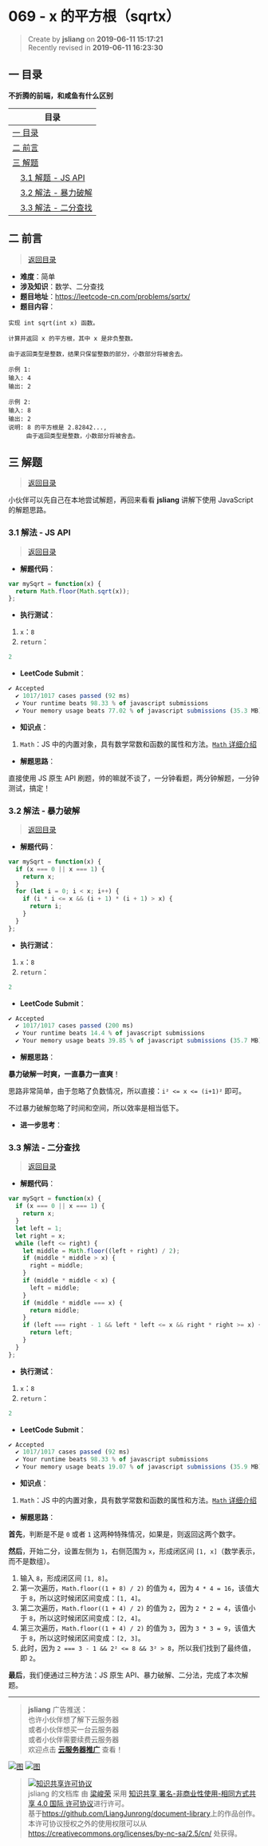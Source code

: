 069 - x 的平方根（sqrtx）
===

> Create by **jsliang** on **2019-06-11 15:17:21**  
> Recently revised in **2019-06-11 16:23:30**

## <a name="chapter-one" id="chapter-one">一 目录</a>

**不折腾的前端，和咸鱼有什么区别**

| 目录 |
| --- | 
| [一 目录](#chapter-one) | 
| <a name="catalog-chapter-two" id="catalog-chapter-two"></a>[二 前言](#chapter-two) |
| <a name="catalog-chapter-three" id="catalog-chapter-three"></a>[三 解题](#chapter-three) |
| &emsp;[3.1 解题 - JS API](#chapter-three-one) |
| &emsp;[3.2 解法 - 暴力破解](#chapter-three-two) |
| &emsp;[3.3 解法 - 二分查找](#chapter-three-three) |

## <a name="chapter-two" id="chapter-two">二 前言</a>

> [返回目录](#chapter-one)

* **难度**：简单
* **涉及知识**：数学、二分查找
* **题目地址**：https://leetcode-cn.com/problems/sqrtx/
* **题目内容**：

```
实现 int sqrt(int x) 函数。

计算并返回 x 的平方根，其中 x 是非负整数。

由于返回类型是整数，结果只保留整数的部分，小数部分将被舍去。

示例 1:
输入: 4
输出: 2

示例 2:
输入: 8
输出: 2
说明: 8 的平方根是 2.82842..., 
     由于返回类型是整数，小数部分将被舍去。
```

## <a name="chapter-three" id="chapter-three">三 解题</a>

> [返回目录](#chapter-one)

小伙伴可以先自己在本地尝试解题，再回来看看 **jsliang** 讲解下使用 JavaScript 的解题思路。

### <a name="chapter-three-one" id="chapter-three-one">3.1 解法 - JS API</a>

> [返回目录](#chapter-one)

* **解题代码**：

```js
var mySqrt = function(x) {
  return Math.floor(Math.sqrt(x));
};
```

* **执行测试**：

1. `x`：`8`
2. `return`：

```js
2
```

* **LeetCode Submit**：

```js
✔ Accepted
  ✔ 1017/1017 cases passed (92 ms)
  ✔ Your runtime beats 98.33 % of javascript submissions
  ✔ Your memory usage beats 77.02 % of javascript submissions (35.3 MB)
```

* **知识点**：

1. `Math`：JS 中的内置对象，具有数学常数和函数的属性和方法。[`Math` 详细介绍](https://github.com/LiangJunrong/document-library/blob/master/JavaScript-library/JavaScript/Object/Math.md)

* **解题思路**：

直接使用 JS 原生 API 刷题，帅的嘛就不谈了，一分钟看题，两分钟解题，一分钟测试，搞定！

### <a name="chapter-three-two" id="chapter-three-two">3.2 解法 - 暴力破解</a>

> [返回目录](#chapter-one)

* **解题代码**：

```js
var mySqrt = function(x) {
  if (x === 0 || x === 1) {
    return x;
  }
  for (let i = 0; i < x; i++) {
    if (i * i <= x && (i + 1) * (i + 1) > x) {
      return i;
    }
  }
};
```

* **执行测试**：

1. `x`：`8`
2. `return`：

```js
2
```

* **LeetCode Submit**：

```js
✔ Accepted
  ✔ 1017/1017 cases passed (200 ms)
  ✔ Your runtime beats 14.4 % of javascript submissions
  ✔ Your memory usage beats 39.85 % of javascript submissions (35.7 MB)
```

* **解题思路**：

**暴力破解一时爽，一直暴力一直爽**！

思路非常简单，由于忽略了负数情况，所以直接：`i² <= x <= (i+1)²` 即可。

不过暴力破解忽略了时间和空间，所以效率是相当低下。

* **进一步思考**：

### <a name="chapter-three-three" id="chapter-three-three">3.3 解法 - 二分查找</a>

> [返回目录](#chapter-one)

* **解题代码**：

```js
var mySqrt = function(x) {
  if (x === 0 || x === 1) {
    return x;
  }
  let left = 1;
  let right = x;
  while (left <= right) {
    let middle = Math.floor((left + right) / 2);
    if (middle * middle > x) {
      right = middle;
    }
    if (middle * middle < x) {
      left = middle;
    }
    if (middle * middle === x) {
      return middle;
    }
    if (left === right - 1 && left * left <= x && right * right >= x) {
      return left;
    }
  }
};
```

* **执行测试**：

1. `x`：`8`
2. `return`：

```js
2
```

* **LeetCode Submit**：

```js
✔ Accepted
  ✔ 1017/1017 cases passed (92 ms)
  ✔ Your runtime beats 98.33 % of javascript submissions
  ✔ Your memory usage beats 19.07 % of javascript submissions (35.9 MB)
```

* **知识点**：

1. `Math`：JS 中的内置对象，具有数学常数和函数的属性和方法。[`Math` 详细介绍](https://github.com/LiangJunrong/document-library/blob/master/JavaScript-library/JavaScript/Object/Math.md)

* **解题思路**：

**首先**，判断是不是 `0` 或者 `1` 这两种特殊情况，如果是，则返回这两个数字。

**然后**，开始二分，设置左侧为 `1`，右侧范围为 `x`，形成闭区间 `[1, x]`（数学表示，而不是数组）。

1. 输入 `8`，形成闭区间 `[1, 8]`。
2. 第一次遍历，`Math.floor((1 + 8) / 2)` 的值为 `4`，因为 `4 * 4 = 16`，该值大于 `8`，所以这时候闭区间变成：`[1, 4]`。
3. 第二次遍历，`Math.floor((1 + 4) / 2)` 的值为 `2`，因为 `2 * 2 = 4`，该值小于 `8`，所以这时候闭区间变成：`[2, 4]`。
4. 第三次遍历，`Math.floor((1 + 4) / 2)` 的值为 `3`，因为 `3 * 3 = 9`，该值大于 `8`，所以这时候闭区间变成：`[2, 3]`。
5. 此时，因为 `2 === 3 - 1 && 2² <= 8 && 3² > 8`，所以我们找到了最终值，即 `2`。

**最后**，我们便通过三种方法：JS 原生 API、暴力破解、二分法，完成了本次解题。

---

> **jsliang** 广告推送：  
> 也许小伙伴想了解下云服务器  
> 或者小伙伴想买一台云服务器  
> 或者小伙伴需要续费云服务器  
> 欢迎点击 **[云服务器推广](https://github.com/LiangJunrong/document-library/blob/master/other-library/Monologue/%E7%A8%B3%E9%A3%9F%E8%89%B0%E9%9A%BE.md)** 查看！

[![图](../../../public-repertory/img/z-small-seek-ali-3.jpg)](https://promotion.aliyun.com/ntms/act/qwbk.html?userCode=w7hismrh)
[![图](../../../public-repertory/img/z-small-seek-tencent-2.jpg)](https://cloud.tencent.com/redirect.php?redirect=1014&cps_key=49f647c99fce1a9f0b4e1eeb1be484c9&from=console)

> <a rel="license" href="http://creativecommons.org/licenses/by-nc-sa/4.0/"><img alt="知识共享许可协议" style="border-width:0" src="https://i.creativecommons.org/l/by-nc-sa/4.0/88x31.png" /></a><br /><span xmlns:dct="http://purl.org/dc/terms/" property="dct:title">jsliang 的文档库</span> 由 <a xmlns:cc="http://creativecommons.org/ns#" href="https://github.com/LiangJunrong/document-library" property="cc:attributionName" rel="cc:attributionURL">梁峻荣</a> 采用 <a rel="license" href="http://creativecommons.org/licenses/by-nc-sa/4.0/">知识共享 署名-非商业性使用-相同方式共享 4.0 国际 许可协议</a>进行许可。<br />基于<a xmlns:dct="http://purl.org/dc/terms/" href="https://github.com/LiangJunrong/document-library" rel="dct:source">https://github.com/LiangJunrong/document-library</a>上的作品创作。<br />本许可协议授权之外的使用权限可以从 <a xmlns:cc="http://creativecommons.org/ns#" href="https://creativecommons.org/licenses/by-nc-sa/2.5/cn/" rel="cc:morePermissions">https://creativecommons.org/licenses/by-nc-sa/2.5/cn/</a> 处获得。